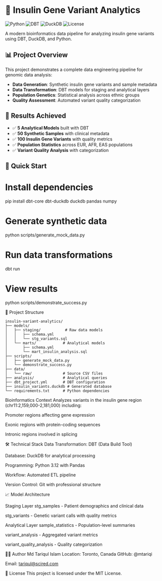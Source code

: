 # 🧬 Insulin Gene Variant Analytics

![Python](https://img.shields.io/badge/Python-3.12-blue)
![DBT](https://img.shields.io/badge/DBT-1.10-orange)
![DuckDB](https://img.shields.io/badge/DuckDB-1.9-green)
![License](https://img.shields.io/badge/License-MIT-yellow)

A modern bioinformatics data pipeline for analyzing insulin gene variants using DBT, DuckDB, and Python.

## 📊 Project Overview

This project demonstrates a complete data engineering pipeline for genomic data analysis:

- **Data Generation**: Synthetic insulin gene variants and sample metadata
- **Data Transformation**: DBT models for staging and analytical layers
- **Population Genetics**: Statistical analysis across ethnic groups
- **Quality Assessment**: Automated variant quality categorization

## 🎯 Results Achieved

- ✅ **5 Analytical Models** built with DBT
- ✅ **50 Synthetic Samples** with clinical metadata
- ✅ **100 Insulin Gene Variants** with quality metrics
- ✅ **Population Statistics** across EUR, AFR, EAS populations
- ✅ **Variant Quality Analysis** with categorization

## 🚀 Quick Start


# Install dependencies
pip install dbt-core dbt-duckdb duckdb pandas numpy

# Generate synthetic data
python scripts/generate_mock_data.py

# Run data transformations
dbt run

# View results
python scripts/demonstrate_success.py

📁 Project Structure


```
insulin-variant-analytics/
├── models/
│   ├── staging/           # Raw data models
│   │   ├── schema.yml
│   │   └── stg_variants.sql
│   └── marts/            # Analytical models
│       ├── schema.yml
│       └── mart_insulin_analysis.sql
├── scripts/
│   ├── generate_mock_data.py
│   └── demonstrate_success.py
├── data/
│   └── raw/              # Source CSV files
├── analysis/             # Analytical queries
├── dbt_project.yml       # DBT configuration
├── insulin_variants.duckdb # Generated database
└── requirements.txt      # Python dependencies

```


 Bioinformatics Context
Analyzes variants in the insulin gene region (chr11:2,159,000-2,181,000) including:

Promoter regions affecting gene expression

Exonic regions with protein-coding sequences

Intronic regions involved in splicing

🛠 Technical Stack
Data Transformation: DBT (Data Build Tool)

Database: DuckDB for analytical processing

Programming: Python 3.12 with Pandas

Workflow: Automated ETL pipeline

Version Control: Git with professional structure

📈 Model Architecture

Staging Layer
stg_samples - Patient demographics and clinical data

stg_variants - Genetic variant calls with quality metrics

Analytical Layer
sample_statistics - Population-level summaries

variant_analysis - Aggregated variant metrics

variant_quality_analysis - Quality categorization

👨‍💻 Author
Md Tariqul Islam
Location: Toronto, Canada
GitHub: @mtariqi

Email: tariqul@scired.com


📄 License
This project is licensed under the MIT License.
